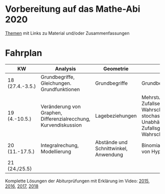 # Vorbereitung auf das Mathe-Abi 2020

[Themen](themen.md) mit Links zu Material und/oder Zusammenfassungen

# Fahrplan

KW | Analysis | Geometrie | Stochastik | Sonstiges
------- | ------ | -------- | -------- | ---------
18 (27.4.-3.5.) | Grundbegriffe, Gleichungen. Grundfunktionen | Grundbegriffe |Grundbegriffe | Allgemeine Grundlagen
19 (4.-10.5.) | Veränderung von Graphen, Differenzialrecchung, Kurvendiskussion | Lagebeziehungen | Mehrstufige Zufallsexperimente, Bedingte Wahrscheinlichkeit und stochastische Unabhängigkeit, Zufallsgrößen und Wahrscheinlichkeitsverteilung |
20 (11.-17.5.) | Integralrechung, Modellierung | Abstände und Schnittwinkel, Anwendung | Binomialverteilung, Testen von Hypothesen |
21 (24./25.5) |  | | |

Komplette Lösungen der Abiturprüfungen mit Erklärung im Video: [2015](), [2016](), [2017](), [2018]()
